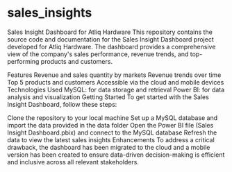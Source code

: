 # sales_insights
Sales Insight Dashboard for Atliq Hardware
This repository contains the source code and documentation for the Sales Insight Dashboard project developed for Atliq Hardware. The dashboard provides a comprehensive view of the company's sales performance, revenue trends, and top-performing products and customers.

Features
Revenue and sales quantity by markets
Revenue trends over time
Top 5 products and customers
Accessible via the cloud and mobile devices
Technologies Used
MySQL: for data storage and retrieval
Power BI: for data analysis and visualization
Getting Started
To get started with the Sales Insight Dashboard, follow these steps:

Clone the repository to your local machine
Set up a MySQL database and import the data provided in the data folder
Open the Power BI file (Sales Insight Dashboard.pbix) and connect to the MySQL database
Refresh the data to view the latest sales insights
Enhancements
To address a critical drawback, the dashboard has been migrated to the cloud and a mobile version has been created to ensure data-driven decision-making is efficient and inclusive across all relevant stakeholders.

